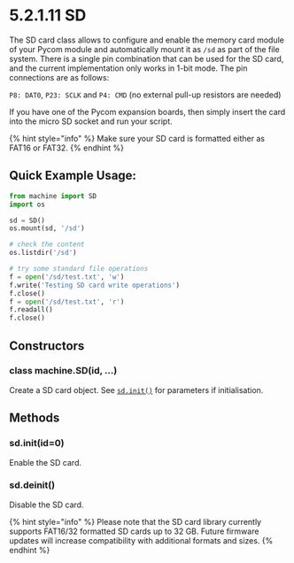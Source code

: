 # 5.2.1.11 SD

The SD card class allows to configure and enable the memory card module of your Pycom module and automatically mount it as `/sd` as part of the file system. There is a single pin combination that can be used for the SD card, and the current implementation only works in 1-bit mode. The pin connections are as follows:

`P8: DAT0`, `P23: SCLK` and `P4: CMD` \(no external pull-up resistors are needed\)

If you have one of the Pycom expansion boards, then simply insert the card into the micro SD socket and run your script.

{% hint style="info" %}
Make sure your SD card is formatted either as FAT16 or FAT32.
{% endhint %}

## Quick Example Usage:

```python
from machine import SD
import os

sd = SD()
os.mount(sd, '/sd')

# check the content
os.listdir('/sd')

# try some standard file operations
f = open('/sd/test.txt', 'w')
f.write('Testing SD card write operations')
f.close()
f = open('/sd/test.txt', 'r')
f.readall()
f.close()
```

## Constructors

### class machine.SD\(id, ...\)

Create a SD card object. See [`sd.init()`](sd.md#sd-init-id-0) for parameters if initialisation.

## Methods

### sd.init\(id=0\)

Enable the SD card.

### sd.deinit\(\)

Disable the SD card.

{% hint style="info" %}
Please note that the SD card library currently supports FAT16/32 formatted SD cards up to 32 GB. Future firmware updates will increase compatibility with additional formats and sizes.
{% endhint %}

